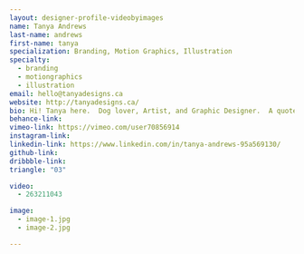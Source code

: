 ```yaml
---
layout: designer-profile-videobyimages
name: Tanya Andrews
last-name: andrews
first-name: tanya
specialization: Branding, Motion Graphics, Illustration
specialty:
  - branding
  - motiongraphics
  - illustration
email: hello@tanyadesigns.ca
website: http://tanyadesigns.ca/
bio: Hi! Tanya here.  Dog lover, Artist, and Graphic Designer.  A quote that I live by “Creativity is the greatest rebellion in existence.” ― Osho
behance-link:
vimeo-link: https://vimeo.com/user70856914
instagram-link:
linkedin-link: https://www.linkedin.com/in/tanya-andrews-95a569130/
github-link:
dribbble-link:
triangle: "03"

video:
  - 263211043

image:
  - image-1.jpg
  - image-2.jpg

---
```


